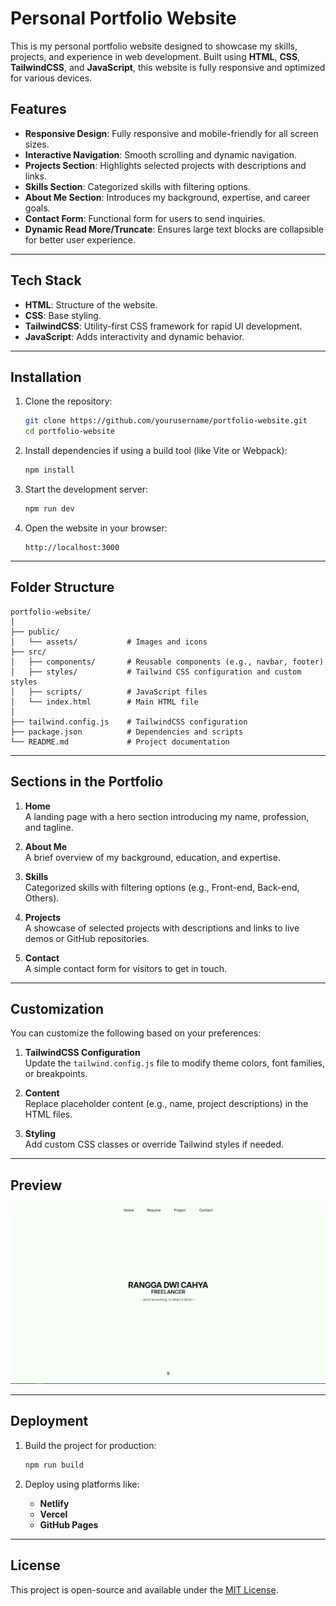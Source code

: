 # Personal Portfolio Website

This is my personal portfolio website designed to showcase my skills, projects, and experience in web development. Built using **HTML**, **CSS**, **TailwindCSS**, and **JavaScript**, this website is fully responsive and optimized for various devices.

## Features

- **Responsive Design**: Fully responsive and mobile-friendly for all screen sizes.
- **Interactive Navigation**: Smooth scrolling and dynamic navigation.
- **Projects Section**: Highlights selected projects with descriptions and links.
- **Skills Section**: Categorized skills with filtering options.
- **About Me Section**: Introduces my background, expertise, and career goals.
- **Contact Form**: Functional form for users to send inquiries.
- **Dynamic Read More/Truncate**: Ensures large text blocks are collapsible for better user experience.

---

## Tech Stack

- **HTML**: Structure of the website.
- **CSS**: Base styling.
- **TailwindCSS**: Utility-first CSS framework for rapid UI development.
- **JavaScript**: Adds interactivity and dynamic behavior.

---

## Installation

1. Clone the repository:
   ```bash
   git clone https://github.com/yourusername/portfolio-website.git
   cd portfolio-website
   ```

2. Install dependencies if using a build tool (like Vite or Webpack):
   ```bash
   npm install
   ```

3. Start the development server:
   ```bash
   npm run dev
   ```

4. Open the website in your browser:
   ```
   http://localhost:3000
   ```

---

## Folder Structure

```
portfolio-website/
│
├── public/
│   └── assets/           # Images and icons
├── src/
│   ├── components/       # Reusable components (e.g., navbar, footer)
│   ├── styles/           # Tailwind CSS configuration and custom styles
│   ├── scripts/          # JavaScript files
│   └── index.html        # Main HTML file
│
├── tailwind.config.js    # TailwindCSS configuration
├── package.json          # Dependencies and scripts
└── README.md             # Project documentation
```

---

## Sections in the Portfolio

1. **Home**  
   A landing page with a hero section introducing my name, profession, and tagline.

2. **About Me**  
   A brief overview of my background, education, and expertise.

3. **Skills**  
   Categorized skills with filtering options (e.g., Front-end, Back-end, Others).

4. **Projects**  
   A showcase of selected projects with descriptions and links to live demos or GitHub repositories.

5. **Contact**  
   A simple contact form for visitors to get in touch.

---

## Customization

You can customize the following based on your preferences:

1. **TailwindCSS Configuration**  
   Update the `tailwind.config.js` file to modify theme colors, font families, or breakpoints.

2. **Content**  
   Replace placeholder content (e.g., name, project descriptions) in the HTML files.

3. **Styling**  
   Add custom CSS classes or override Tailwind styles if needed.

---

## Preview

![Portfolio Website Screenshot](./src/img/portfolio.png)

---

## Deployment

1. Build the project for production:
   ```bash
   npm run build
   ```

2. Deploy using platforms like:
   - **Netlify**
   - **Vercel**
   - **GitHub Pages**

---

## License

This project is open-source and available under the [MIT License](./LICENSE).
